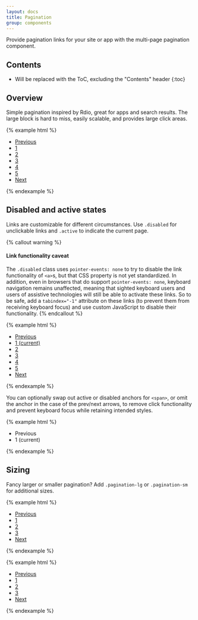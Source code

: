 ```yaml
---
layout: docs
title: Pagination
group: components
---
```


Provide pagination links for your site or app with the multi-page pagination component.

## Contents

* Will be replaced with the ToC, excluding the "Contents" header
{:toc}

## Overview

Simple pagination inspired by Rdio, great for apps and search results. The large block is hard to miss, easily scalable, and provides large click areas.

{% example html %}
<nav>
  <ul class="pagination">
    <li class="page-item">
      <a class="page-link disabled" href="#" aria-label="Go to previous page">
        <span aria-hidden="true" class="icon-arrow-previous"></span>
        <span class="sr-only">Previous</span>
      </a>
    </li>
    <li class="page-item"><a class="page-link" href="#" aria-label="Go to page 1">1</a></li>
    <li class="page-item"><a class="page-link" href="#" aria-label="Go to page 2">2</a></li>
    <li class="page-item"><a class="page-link" href="#" aria-label="Go to page 3">3</a></li>
    <li class="page-item"><a class="page-link" href="#" aria-label="Go to page 4">4</a></li>
    <li class="page-item"><a class="page-link" href="#" aria-label="Go to page 5">5</a></li>
    <li class="page-item">
      <a class="page-link" href="#" aria-label="Go to next page">
        <span aria-hidden="true" class="icon-arrow-next"></span>
        <span class="sr-only">Next</span>
      </a>
    </li>
  </ul>
</nav>
{% endexample %}

## Disabled and active states

Links are customizable for different circumstances. Use `.disabled` for unclickable links and `.active` to indicate the current page.

{% callout warning %}
#### Link functionality caveat

The `.disabled` class uses `pointer-events: none` to try to disable the link functionality of `<a>`s, but that CSS property is not yet standardized. In addition, even in browsers that do support `pointer-events: none`, keyboard navigation remains unaffected, meaning that sighted keyboard users and users of assistive technologies will still be able to activate these links. So to be safe, add a `tabindex="-1"` attribute on these links (to prevent them from receiving keyboard focus) and use custom JavaScript to disable their functionality.
{% endcallout %}

{% example html %}
<nav>
  <ul class="pagination">
    <li class="page-item ">
     <a class="page-link disabled" href="#" aria-label="Go to previous page">
        <span aria-hidden="true" class="icon-arrow-previous"></span>
        <span class="sr-only">Previous</span>
      </a>
    </li>
    <li class="page-item ">
      <a class="page-link active" href="#" aria-label="Go to page 1">1 <span class="sr-only">(current)</span></a>
    </li>
    <li class="page-item"><a class="page-link" href="#" aria-label="Go to page 2">2</a></li>
    <li class="page-item"><a class="page-link" href="#" aria-label="Go to page 3">3</a></li>
    <li class="page-item"><a class="page-link" href="#" aria-label="Go to page 4">4</a></li>
    <li class="page-item"><a class="page-link" href="#" aria-label="Go to page 5">5</a></li>
    <li class="page-item">
      <a class="page-link" href="#" aria-label="Go to next page">
        <span aria-hidden="true" class="icon-arrow-next"></span>
        <span class="sr-only">Next</span>
      </a>
    </li>
  </ul>
</nav>
{% endexample %}

You can optionally swap out active or disabled anchors for `<span>`, or omit the anchor in the case of the prev/next arrows, to remove click functionality and prevent keyboard focus while retaining intended styles.

{% example html %}
<nav>
  <ul class="pagination">
    <li class="page-item ">
      <span class="page-link disabled" aria-label="Go to previous page">
        <span aria-hidden="true" class="icon-arrow-previous"></span>
        <span class="sr-only">Previous</span>
      </span>
    </li>
    <li class="page-item "><span class="page-link active">1 <span class="sr-only">(current)</span></span></li>
  </ul>
</nav>
{% endexample %}


## Sizing

Fancy larger or smaller pagination? Add `.pagination-lg` or `.pagination-sm` for additional sizes.

{% example html %}
<nav>
  <ul class="pagination pagination-lg">
    <li class="page-item">
      <a class="page-link disabled" href="#" aria-label="Go to previous page">
        <span aria-hidden="true" class="icon-arrow-previous"></span>
        <span class="sr-only">Previous</span>
      </a>
    </li>
    <li class="page-item"><a class="page-link" href="#" aria-label="Go to page 1">1</a></li>
    <li class="page-item"><a class="page-link" href="#" aria-label="Go to page 2">2</a></li>
    <li class="page-item"><a class="page-link" href="#" aria-label="Go to page 3">3</a></li>
    <li class="page-item">
      <a class="page-link" href="#" aria-label="Go to next page">
        <span aria-hidden="true" class="icon-arrow-next"></span>
        <span class="sr-only">Next</span>
      </a>
    </li>
  </ul>
</nav>
{% endexample %}

{% example html %}
<nav>
  <ul class="pagination pagination-sm">
    <li class="page-item">
      <a class="page-link disabled" href="#" aria-label="Go to previous page">
        <span aria-hidden="true" class="icon-arrow-previous"></span>
        <span class="sr-only">Previous</span>
      </a>
    </li>
    <li class="page-item"><a class="page-link" href="#" aria-label="Go to page 1">1</a></li>
    <li class="page-item"><a class="page-link" href="#" aria-label="Go to page 2">2</a></li>
    <li class="page-item"><a class="page-link" href="#" aria-label="Go to page 3">3</a></li>
    <li class="page-item">
      <a class="page-link" href="#" aria-label="Go to next page">
        <span aria-hidden="true" class="icon-arrow-next"></span>
        <span class="sr-only">Next</span>
      </a>
    </li>
  </ul>
</nav>
{% endexample %}
